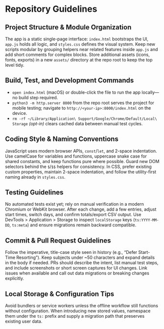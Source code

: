 # Repository Guidelines

## Project Structure & Module Organization
The app is a static single-page interface: `index.html` bootstraps the UI, `app.js` holds all logic, and `styles.css` defines the visual system. Keep new scripts modular by grouping helpers near related features inside `app.js` and add short comments for complex blocks. Store additional assets (icons, fonts, exports) in a new `assets/` directory at the repo root to keep the top level tidy.

## Build, Test, and Development Commands
- `open index.html` (macOS) or double-click the file to run the app locally—no build step required.
- `python3 -m http.server 8000` from the repo root serves the project for mobile testing; navigate to `http://<your-ip>:8000/index.html` on the device.
- `rm -rf ~/Library/Application\ Support/Google/Chrome/Default/Local\ Storage` *(opt-in)* clears cached data between manual test cycles.

## Coding Style & Naming Conventions
JavaScript uses modern browser APIs, `const`/`let`, and 2-space indentation. Use camelCase for variables and functions, uppercase snake case for shared constants, and keep functions pure where possible. Guard new DOM selectors behind the `$`/`$$` helpers for consistency. In CSS, prefer existing custom properties, maintain 2-space indentation, and follow the utility-first naming already in `styles.css`.

## Testing Guidelines
No automated tests exist yet; rely on manual verification in a modern Chromium or WebKit browser. After each change, add a few entries, adjust start times, switch days, and confirm totals/export CSV output. Use DevTools > Application > Storage to inspect `localStorage` keys (`ts:YYYY-MM-DD`, `ts:meta`) and ensure migrations remain backward compatible.

## Commit & Pull Request Guidelines
Follow the imperative, title-case style seen in history (e.g., “Defer Start-Time Resorting”). Keep subjects under ~50 characters and expand details in the body if needed. PRs should describe the intent, list manual test steps, and include screenshots or short screen captures for UI changes. Link issues when available and call out data migrations or breaking changes explicitly.

## Local Storage & Configuration Tips
Avoid bundlers or service workers unless the offline workflow still functions without configuration. When introducing new stored values, namespace them under the `ts:` prefix and supply a migration path that preserves existing user data.
